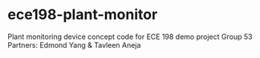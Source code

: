 # ece198-plant-monitor
Plant monitoring device concept code for ECE 198 demo project 
Group 53
Partners: Edmond Yang & Tavleen Aneja 

